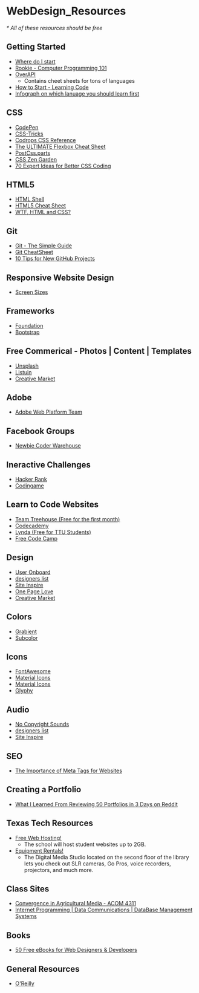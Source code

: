 # WebDesign_Resources
<em>* All of these resources should be free </em>

<h2>Getting Started</h2> 
<ul>
<li><a href="http://rickwest.co.uk/start-learning-web-development">Where do I start</a></li>
<li><a href="http://www.rookiemag.com/2016/08/computer-programming-101/">Rookie - Computer Programming 101</a></li>
<li><a href="http://overapi.com/">OverAPI</a>
<ul><li> Contains cheet sheets for tons of languages</li></ul>
<li><a href="http://www.new2code.com/">How to Start - Learning Code</a></li>
<li><a href="https://www.lucidchart.com/blog/2016/09/22/which-programming-language-should-i-learn-first/">Infograph on which lanuage you should learn first </a></li></ul>
</ul></li></ul>

<h2>CSS</h2>
<ul>
<li><a href="http://codepen.io/">CodePen</a></li>
<li><a href="https://css-tricks.com/">CSS-Tricks</a></li>
<li><a href="http://tympanus.net/codrops/css_reference/#section_css-concept">Codrops CSS Reference</a></li>
<li><a href="http://www.sketchingwithcss.com/samplechapter/cheatsheet.html">The ULTIMATE Flexbox Cheat Sheet</a></li>
<li><a href="http://postcss.parts/tag/analysis">PostCss.parts</a></li>
<li><a href="http://www.csszengarden.com/">CSS Zen Garden</a></li>
<li><a href="https://hackhands.com/70-Expert-Ideas-For-Better-CSS-Coding/">70 Expert Ideas for Better CSS Coding</a>
</ul>

<h2>HTML5</h2>
<ul>
<li><a href="http://htmlshell.com/">HTML Shell</a></li>
<li><a href="http://websitesetup.org/html5-cheat-sheet/">HTML5 Cheat Sheet</a></li>
<li><a href="http://wtfhtmlcss.com/">WTF, HTML and CSS?</a></li>
</ul>

<h2>Git</h2> 
<ul>
<li><a href="http://rogerdudler.github.io/git-guide/">Git - The Simple Guide</a></li>
<li><a href="http://ndpsoftware.com/git-cheatsheet.html#loc=index;">Git CheatSheet</a></li>
<li><a href="https://opensource.com/business/16/6/10-tips-new-github-projects">10 Tips for New GitHub Projects</a></li></ul>

<h2>Responsive Website Design</h2> 
<ul>
<li><a href="http://screensiz.es/phone">Screen Sizes</a></li>
</ul>

<h2> Frameworks </h2>
<ul>
<li><a href="http://foundation.zurb.com/">Foundation</a></li>
<li><a href="http://getbootstrap.com/">Bootstrap</a></li>
</ul>

<h2> Free Commerical - Photos | Content | Templates </h2>
<ul>
<li><a href="https://unsplash.com/">Unsplash</a></li>
<li><a href="http://listuin.com/">Listuin</a></li>
<li><a href="https://creativemarket.com">Creative Market</a></li>
</ul>

<h2> Adobe </h2>
<ul><li><a href="http://webplatform.adobe.com/">Adobe Web Platform Team</a></li></ul>

<h2>Facebook Groups</h2> 
<ul><li><a href="https://www.facebook.com/groups/1594816820775537/">Newbie Coder Warehouse</a></li></ul>

<h2>Ineractive Challenges </h2> 
<ul><li><a href="https://www.hackerrank.com/">Hacker Rank</a></li>
<li><a href="https://www.codingame.com">Codingame</a></li></ul>

<h2> Learn to Code Websites </h2>
<ul><li><a href="https://teamtreehouse.com">Team Treehouse (Free for the first month)</a></li>
<li><a href="https://www.codecademy.com">Codecademy</a></li>
<li><a href="https://library.ttu.edu/lynda/">Lynda (Free for TTU Students)</a></li>
<li><a href="www.freecodecamp.com">Free Code Camp</a></li>
</ul>

<h2>Design</h2>
<ul><li><a href="https://www.useronboard.com/">User Onboard</a></li>
<li><a href="http://www.designerslist.info/">designers list</a></li>
<li><a href="https://www.siteinspire.com/">Site Inspire</a></li>
<li><a href="https://onepagelove.com/">One Page Love</a></li>
<li><a href="https://creativemarket.com/free-goods">Creative Market</a></li>
</ul>

<h2>Colors</h2>
<ul><li><a href="https://www.grabient.com/">Grabient</a></li>
<li><a href="https://subcolor.github.io/">Subcolor</a></li>
</ul>

<h2>Icons</h2>
<ul><li><a href="https://fontawesome.com/">FontAwesome</a></li>
<li><a href="https://material.io/resources/icons/?style=round">Material Icons</a></li>
<li><a href="https://iconmonstr.com/">Material Icons</a></li>
<li><a href="https://www.glyphy.io/">Glyphy</a></li>
</ul>
    
    
<h2>Audio</h2>
<ul><li><a href="https://www.youtube.com/channel/UC_aEa8K-EOJ3D6gOs7HcyNg">No Copyright Sounds</a></li>
<li><a href="http://www.designerslist.info/">designers list</a></li>
<li><a href="https://www.siteinspire.com/">Site Inspire</a></li>
</ul>

<h2>SEO</h2>
<ul>
<li><a href="http://www.seoindiarank.in/blogs/importance-of-meta-tags-for-websites/">The Importance of Meta Tags for Websites</a></li>
</ul>

<h2>Creating a Portfolio</h2>
<ul>
    <li><a href="https://medium.freecodecamp.com/i-reviewed-fifty-portfolios-on-reddit-and-this-is-what-i-learned-e5d2b43150bc#.vqt9v5guf"> What I Learned From Reviewing 50 Portfolios in 3 Days on Reddit</a></li>
</ul>

<h2> Texas Tech Resources</h2>
<ul><li><a href="http://www.depts.ttu.edu/ithelpcentral/solutions/myweb/">Free Web Hosting!</a>
    <ul><li> The school will host student websites up to 2GB.</li></ul>
<li><a href="http://library.ttu.edu/services/technology/dms/index.php">Equipment Rentals!</a>
    <ul><li>The Digital Media Studio located on the second floor of the library lets you check out SLR cameras, Go Pros, voice recorders, projectors, and much more.</li></ul>
</li></ul>

<h2> Class Sites  </h2> 
<ul>
<li><a href="http://myweb.ttu.edu/cmeyers/acom4311/">Convergence in Agricultural Media - ACOM 4311</a>
<li><a href="http://tgiddens.ba.ttu.edu/">Internet Programming | Data Communications | DataBase Management Systems</a>
</ul>
<h2>Books</h2>
<ul><li><a href="https://speckyboy.com/free-web-design-ebooks-2014/">50 Free eBooks for Web Designers &amp; Developers</a></li></ul>

<h2>General Resources</h2>
<ul><li><a href="https://www.oreilly.com/topics/web-programming">O'Reilly</a></li></ul>
